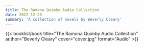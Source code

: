 ```yaml
---
title: The Ramona Quimby Audio Collection
date: 2022-12-25
summary: 'A collection of novels by Beverly Cleary'
---
```


{{< booklist/book
title="The Ramona Quimby Audio Collection"
author="Beverly Cleary"
cover="cover.jpg"
format="Audio" >}}
